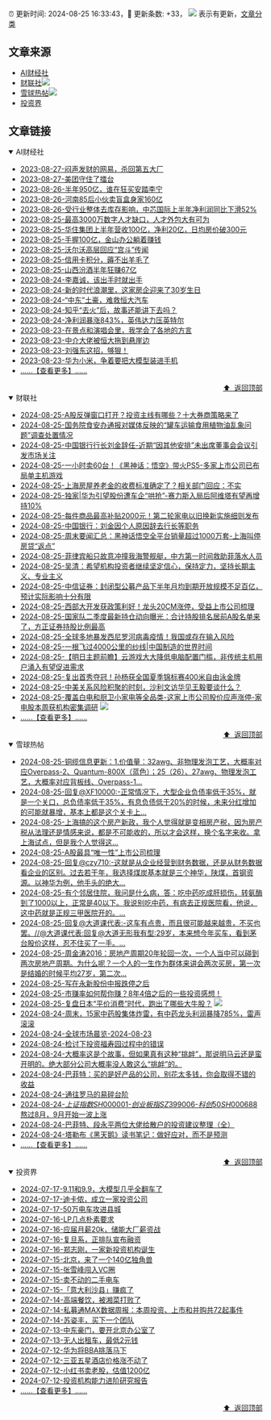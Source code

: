 ##

:alarm_clock: 更新时间: 2024-08-25 16:33:43，:rocket: 更新条数: +33， ![](/assets/dot.png) 表示有更新，[文章分类](/TAGS.md)

## 文章来源

- [AI财经社](#ai财经社)  
- [财联社](#财联社)![](/assets/dot.png)   
- [雪球热帖](#雪球热帖)![](/assets/dot.png)   
- [投资界](#投资界)  

## 文章链接

<details open>
<summary id="ai财经社">
 AI财经社
</summary>


- [2023-08-27-闷声发财的网易，杀回第五大厂](https://www.aicaijing.com.cn/article/18610)  
- [2023-08-27-美团守住了擂台](https://www.aicaijing.com.cn/article/18611)  
- [2023-08-26-半年950亿，谁在狂买安踏李宁](https://www.aicaijing.com.cn/article/18607)  
- [2023-08-26-河南85后小伙卖盲盒身家160亿](https://www.aicaijing.com.cn/article/18608)  
- [2023-08-26-受行业整体去库存影响，中芯国际上半年净利润同比下滑52%](https://www.aicaijing.com.cn/article/18609)  
- [2023-08-25-最高3000万数字人才缺口，人才外包大有可为](https://www.aicaijing.com.cn/article/18601)  
- [2023-08-25-华住集团上半年营收100亿，净利20亿，日均房价破300元](https://www.aicaijing.com.cn/article/18602)  
- [2023-08-25-手握100亿，金山办公躺着赚钱](https://www.aicaijing.com.cn/article/18603)  
- [2023-08-25-沃尔沃高层回应“宫斗”传闻](https://www.aicaijing.com.cn/article/18604)  
- [2023-08-25-信用卡积分，薅不出羊毛了](https://www.aicaijing.com.cn/article/18605)  
- [2023-08-25-山西汾酒半年狂赚67亿](https://www.aicaijing.com.cn/article/18606)  
- [2023-08-24-李嘉诚，该出手时就出手](https://www.aicaijing.com.cn/article/18596)  
- [2023-08-24-新的时代浪潮里，这家房企迎来了30岁生日](https://www.aicaijing.com.cn/article/18597)  
- [2023-08-24-“中东”土豪，难救恒大汽车](https://www.aicaijing.com.cn/article/18598)  
- [2023-08-24-知乎“去火”后，故事还能讲下去吗？](https://www.aicaijing.com.cn/article/18599)  
- [2023-08-24-净利润暴涨843%，英伟达力压英特尔](https://www.aicaijing.com.cn/article/18600)  
- [2023-08-23-在景点和演唱会里，我学会了各地的方言](https://www.aicaijing.com.cn/article/18591)  
- [2023-08-23-中介大佬被恒大拖到悬崖边](https://www.aicaijing.com.cn/article/18592)  
- [2023-08-23-刘强东这招，够狠！](https://www.aicaijing.com.cn/article/18593)  
- [2023-08-23-华为小米，争着要把大模型装进手机](https://www.aicaijing.com.cn/article/18594)  
- [......【查看更多】......](/details/AI财经社.md)

<div align="right"><a href="#文章来源">⬆ &nbsp;返回顶部</a></div>
</details>

<details open>
<summary id="财联社">
 财联社
</summary>


- [2024-08-25-A股反弹窗口打开？投资主线有哪些？十大券商策略来了](https://www.cls.cn/detail/1775509)  
- [2024-08-25-国务院食安办通报对媒体反映的“罐车运输食用植物油乱象问题”调查处置情况](https://www.cls.cn/detail/1775515)  
- [2024-08-25-中国银行行长刘金辞任-近期“因其他安排”未出席董事会会议引发市场关注](https://www.cls.cn/detail/1775496)  
- [2024-08-25-一小时卖60台！《黑神话：悟空》带火PS5-多家上市公司已布局单主机游戏](https://www.cls.cn/detail/1775464)  
- [2024-08-25-上海房屋养老金的收费标准确定了？相关部门回应：不实](https://www.cls.cn/detail/1775465)  
- [2024-08-25-独家|华为引望股份遭车企“哄抢”-赛力斯入局后阿维塔有望再增持10%](https://www.cls.cn/detail/1775460)  
- [2024-08-25-每件商品最高补贴2000元！第二轮家电以旧换新实施细则发布](https://www.cls.cn/detail/1775440)  
- [2024-08-25-中国银行：刘金因个人原因辞去行长等职务](https://www.cls.cn/detail/1775417)  
- [2024-08-25-周末要闻汇总：黑神话悟空全平台销量超过1000万套-上海叫停房贷“返点”](https://www.cls.cn/detail/1775364)  
- [2024-08-25-菲律宾船只故意冲撞我海警舰艇，中方第一时间救助菲落水人员](https://www.cls.cn/detail/1775361)  
- [2024-08-25-吴清：希望机构投资者继续坚定信心，保持定力，坚持长期主义、专业主义](https://www.cls.cn/detail/1775358)  
- [2024-08-25-中信证券：封闭型公募产品下半年月均到期开放规模不足百亿，预计实际影响十分有限](https://www.cls.cn/detail/1775354)  
- [2024-08-25-西部大开发获政策利好！龙头20CM涨停，受益上市公司梳理](https://www.cls.cn/detail/1775311)  
- [2024-08-25-国家队二季度最新持仓动向曝光：合计持股排名居前A股名单来了，方正证券持股比例最高](https://www.cls.cn/detail/1775339)  
- [2024-08-25-全球多地暴发西尼罗河病毒疫情！我国或存在输入风险](https://www.cls.cn/detail/1775380)  
- [2024-08-25-一根飞过4000公里的纱线|中国制造的世界时间](https://www.cls.cn/detail/1775418)  
- [2024-08-25-【明日主题前瞻】云游戏大大降低电脑配置门槛，非传统主机用户涌入有望促进需求](https://www.cls.cn/detail/1774207)  
- [2024-08-25-复出首秀夺冠！孙杨获全国夏季锦标赛400米自由泳金牌](https://www.cls.cn/detail/1775491)  
- [2024-08-25-中美关系风险积聚的时刻，沙利文访华见王毅要谈什么？](https://www.cls.cn/detail/1775538)  
- [2024-08-25-覆盖白电和厨卫小家电等全品类-这家上市公司股价应声涨停-家电股本周获机构密集调研](https://www.cls.cn/detail/1775536) ![](/assets/new.png)  
- [......【查看更多】......](/details/财联社.md)

<div align="right"><a href="#文章来源">⬆ &nbsp;返回顶部</a></div>
</details>

<details open>
<summary id="雪球热帖">
 雪球热帖
</summary>


- [2024-08-25-铜缆信息更新：1.价值量：32awg、非物理发泡工艺，大概率对应Overpass-2、Quantum-800X（蓝色）；25（26）、27awg、物理发泡工艺，大概率对应背板线、Overpass-1...](https://xueqiu.com/1614205696/302272241)  
- [2024-08-25-回复@XF10000:-正常情况下，大型企业负债率低于35%，就是一个关口，总负债率低于35%，有息负债低于20%的时候，未来分红增加的可能就暴增，基本上都是这个关卡上...](https://xueqiu.com/8790885129/302290551)  
- [2024-08-25-上海搞的这个房产新政，我个人觉得就是变相房产税，因为房产税从法理还是情感来说，都是不可能收的，所以才会这样，换个名字来收。拿上海试点，但是我个人觉得这...](https://xueqiu.com/1440932754/302266169)  
- [2024-08-25-A股最具“唯一性”上市公司梳理](https://xueqiu.com/6372647010/302264033)  
- [2024-08-25-回复@czy710:-这就是从企业经营到财务数据，还是从财务数据看企业的区别。过去若干年，我选择煤炭基本就是三个神华，陕煤，首钢资源。以神华为例，他手头的绝大...](https://xueqiu.com/4111857140/302261575)  
- [2024-08-25-有个邻居住院，我问是什么病，答：吃中药吃成肝损伤，转氨酶到了1000以上，正常是40以下。我说别吃中药，有病去正规医院看，他说，这中药就是正规三甲医院开的。...](https://xueqiu.com/9220236682/302255911)  
- [2024-08-25-回复@大道课代表:-这车有点贵，而且很可能越来越贵，不买也罢。//@大道课代表:回复@大道无形我有型:29岁，本来想今年买车，看到茅台股价这样，忍不住买了一手。...](https://xueqiu.com/1247347556/302267719)  
- [2024-08-25-周金涛2016：房地产周期20年轮回一次，一个人当中可以碰到两次房地产周期。为什么呢？一个人的一生作为群体来讲会两次买房，第一次是结婚的时候平均27岁，第二次...](https://xueqiu.com/3167081651/302269738)  
- [2024-08-25-写在永新股份中报跌停之后](https://xueqiu.com/8601813520/302275667)  
- [2024-08-25-市赚率如何帮你赚？8年4倍之后的一些投资感想！](https://xueqiu.com/9363345092/302293199)  
- [2024-08-25-复盘日本“平价消费”时代，跑出了哪些大牛股？](https://xueqiu.com/9210717241/302258941) ![](/assets/new.png)  
- [2024-08-24-周末，15家中药股集体炸雷，有中药龙头利润暴降785%，雷声滚滚](https://xueqiu.com/3721066380/302231361)  
- [2024-08-24-全球市场晨览-2024-08-23](https://xueqiu.com/8986480164/302217941)  
- [2024-08-24-检讨下投资福寿园过程中的错误](https://xueqiu.com/8790885129/302219925)  
- [2024-08-24-大概率这是个故事，但如果真有这种“挑衅”，那说明马云还是蛮开明的。绝大部分公司大概率没人敢这么“挑衅”的。](https://xueqiu.com/1247347556/302208435)  
- [2024-08-24-巴菲特：买的是好产品的公司，别花太多钱，你会取得不错的收益](https://xueqiu.com/8959246745/302209497)  
- [2024-08-24-通往罗马的易碎台阶](https://xueqiu.com/2792218779/302214285)  
- [2024-08-24-$上证指数SH000001$-$创业板指SZ399006$-$科创50SH000688$熬过8月，9月开始一波上涨](https://xueqiu.com/7824196356/302218550)  
- [2024-08-24-巴菲特、段永平两位大佬给散户的投资建议整理（全）](https://xueqiu.com/8959246745/302234157)  
- [2024-08-24-塔勒布《黑天鹅》读书笔记：做好应对，而不是预测](https://xueqiu.com/2524803655/302208391)  
- [......【查看更多】......](/details/雪球热帖.md)

<div align="right"><a href="#文章来源">⬆ &nbsp;返回顶部</a></div>
</details>

<details open>
<summary id="投资界">
 投资界
</summary>


- [2024-07-17-9.11和9.9，大模型几乎全翻车了](https://posts.careerengine.us/p/6697778c44726b29bffa3a09)  
- [2024-07-17-迪卡侬，成立一家投资公司](https://posts.careerengine.us/p/6697778c44726b29bffa3a01)  
- [2024-07-17-50万电车攻进县城](https://posts.careerengine.us/p/6697779c831e1d29eea44253)  
- [2024-07-16-LP几点朴素要求](https://posts.careerengine.us/p/669636a8720ed522248054dc)  
- [2024-07-16-应届月薪20k，储能大厂薪资战](https://posts.careerengine.us/p/669636a8720ed522248054d4)  
- [2024-07-16-复旦系，正排队宣布融资](https://posts.careerengine.us/p/66963699cb38e136a496986c)  
- [2024-07-16-郑志刚，一家新投资机构诞生](https://posts.careerengine.us/p/66963699cb38e136a4969874)  
- [2024-07-15-北京，来了一个140亿独角兽](https://posts.careerengine.us/p/6694db59a0c3ac562b61f9af)  
- [2024-07-15-张雪峰闯入VC圈](https://posts.careerengine.us/p/6694db59a0c3ac562b61f9b7)  
- [2024-07-15-卖不动的二手电车](https://posts.careerengine.us/p/6694db6836b2f1565d9b541a)  
- [2024-07-15-「意大利沙县」赚疯了](https://posts.careerengine.us/p/6694db6836b2f1565d9b5422)  
- [2024-07-14-高端餐饮，被湘菜打败了](https://posts.careerengine.us/p/6693862333c6e710d0bf9dc4)  
- [2024-07-14-私募通MAX数据周报：本周投资、上市和并购共72起事件](https://posts.careerengine.us/p/6693862333c6e710d0bf9dcc)  
- [2024-07-14-苏姿丰，买下一个团队](https://posts.careerengine.us/p/6693861481427510b2b9c123)  
- [2024-07-13-中东豪门，要开北京办公室了](https://posts.careerengine.us/p/66922794a876f80d113b51fe)  
- [2024-07-13-无人出租车，最低2元钱](https://posts.careerengine.us/p/669227b82202ae0dfac5d713)  
- [2024-07-12-华为将BBA挑落马下](https://posts.careerengine.us/p/6690a6c68082df14ead7eaac)  
- [2024-07-12-三亚五星酒店价格涨不动了](https://posts.careerengine.us/p/6690a6c68082df14ead7eaa4)  
- [2024-07-12-小红书卖老股，估值1200亿](https://posts.careerengine.us/p/6690a6b756b00014bcc00e8f)  
- [2024-07-12-投资机构能力进阶研究报告](https://posts.careerengine.us/p/6690a6b756b00014bcc00e87)  
- [......【查看更多】......](/details/投资界.md)

<div align="right"><a href="#文章来源">⬆ &nbsp;返回顶部</a></div>
</details>
